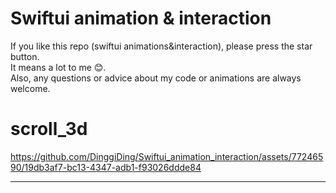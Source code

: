 # Swiftui animation & interaction

If you like this repo (swiftui animations&interaction), please press the star button.  
It means a lot to me 😊.  
Also, any questions or advice about my code or animations are always welcome.    



# scroll_3d
https://github.com/DinggiDing/Swiftui_animation_interaction/assets/77246590/19db3af7-bc13-4347-adb1-f93026ddde84

- - -
